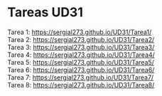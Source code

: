 # Tareas UD31

Tarea 1: https://sergial273.github.io/UD31/Tarea1/
<br />
Tarea 2: https://sergial273.github.io/UD31/Tarea2/
<br />
Tarea 3: https://sergial273.github.io/UD31/Tarea3/
<br />
Tarea 4: https://sergial273.github.io/UD31/Tarea4/
<br />
Tarea 5: https://sergial273.github.io/UD31/Tarea5/
<br />
Tarea 6: https://sergial273.github.io/UD31/Tarea6/
<br />
Tarea 7: https://sergial273.github.io/UD31/Tarea7/
<br />
Tarea 8: https://sergial273.github.io/UD31/Tarea8/